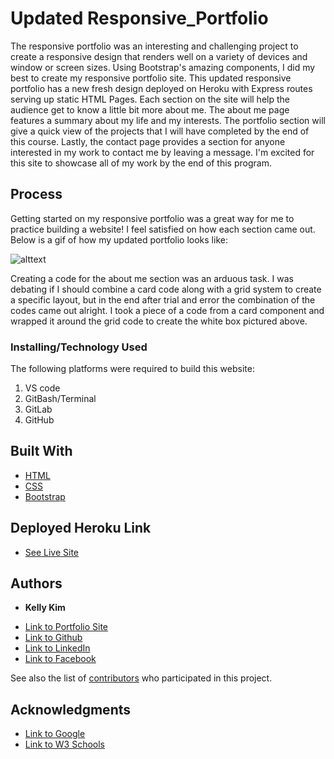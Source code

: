 # Updated Responsive_Portfolio


The responsive portfolio was an interesting and challenging project to create a responsive design that renders well on a variety of devices and window or screen sizes. Using Bootstrap's amazing components, I did my best to create my responsive portfolio site.
This updated responsive portfolio has a new fresh design deployed on Heroku with Express routes serving up static HTML Pages. Each section on the site will help the audience get to know a little bit more about me. The about me page features a summary about my life and my interests. The portfolio section will give a quick view of the projects that I will have completed by the end of this course. Lastly, the contact page provides a section for anyone interested in my work to contact me by leaving a message. I'm excited for this site to showcase all of my work by the end of this program.

## Process
Getting started on my responsive portfolio was a great way for me to practice building a website! I feel satisfied on how each section came out. Below is a gif of how my updated portfolio looks like:

![alttext](./public/images/portfolio.gif)

Creating a code for the about me section was an arduous task. I was debating if I should combine a card code along with a grid system to create a specific layout, but in the end after trial and error the combination of the codes came out alright. I took a piece of a code from a card component and wrapped it around the grid code to create the white box pictured above. 

### Installing/Technology Used

The following platforms were required to build this website:

1) VS code
2) GitBash/Terminal
3) GitLab
4) GitHub

## Built With

* [HTML](https://developer.mozilla.org/en-US/docs/Web/HTML)
* [CSS](https://developer.mozilla.org/en-US/docs/Web/CSS)
* [Bootstrap](https://getbootstrap.com/docs/4.5/getting-started/introduction/)

## Deployed Heroku Link

* [See Live Site](https://kellykim-portfolio.herokuapp.com/)

## Authors

* **Kelly Kim** 

- [Link to Portfolio Site](https://kellykim831.github.io/Responsive_Portfolio/)
- [Link to Github](https://github.com/kellykim831)
- [Link to LinkedIn](https://www.linkedin.com/in/realtorkellykim/)
- [Link to Facebook](https://www.facebook.com/kimkelz)

See also the list of [contributors](https://github.com/your/project/contributors) who participated in this project.


## Acknowledgments

- [Link to Google](https://www.google.com)
- [Link to W3 Schools](https://www.w3schools.com)
